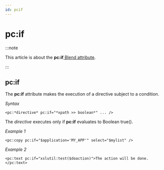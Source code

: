 ```yaml
---
id: pcif
---
```


# pc:if




:::note

This article is about the **pc:if**[ Blend attribute](/docs/Repositories/Blend_attributes).

:::

## **pc:if**

The **pc:if** attribute makes the execution of a directive subject to a condition.

*Syntax*

```
<pc:*directive* pc:if="*xpath >> boolean*" ... />
```

The *directive* executes only if **pc:if** evaluates to Boolean true().

*Example 1*

```language-xml
<pc:copy pc:if="$application='MY_APP'" select="$mylist" />
```

*Example 2*

```language-xml
<pc:text pc:if="xslutil:test($doaction)">The action will be done.</pc:text>
```

 